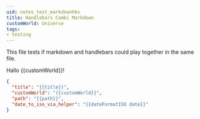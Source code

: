 ```yaml
---
uid: notes_test_markdownhbs
title: Handlebars Combi Markdown
customWorld: Universe
tags:
- testing
---
```


This file tests if markdown and handlebars could play together in the same file.

Hallo {{customWorld}}!

```json
{
  "title": "{{title}}",
  "customWorld": "{{customWorld}}",
  "path": "{{path}}",
  "date_to_iso_via_helper": "{{dateFormatISO date}}"
}
```